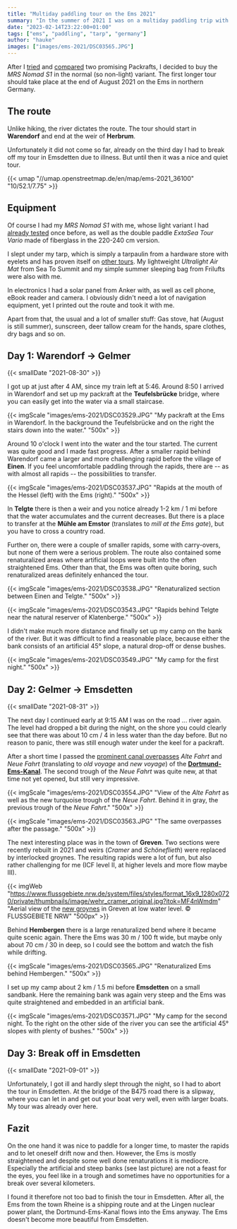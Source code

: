 ```yaml
---
title: "Multiday paddling tour on the Ems 2021"
summary: "In the summer of 2021 I was on a multiday paddling trip with my packraft on the Ems river in northern Germany. Unfortunately, I had to break off the tour early, but I was still able to collect some impressions and would like to share them."
date: "2023-02-14T23:22:00+01:00"
tags: ["ems", "paddling", "tarp", "germany"]
author: "hauke"
images: ["images/ems-2021/DSC03565.JPG"]
---
```


After I [tried](/en/posts/dove-gose-elbe-rebel-2k) and [compared](/en/posts/comparison-rebel-2k-nomad-s1) two promising Packrafts, I decided to buy the *MRS Nomad S1* in the normal (so non-light) variant.
The first longer tour should take place at the end of August 2021 on the Ems in northern Germany.

## The route

Unlike hiking, the river dictates the route.
The tour should start in **Warendorf** and end at the weir of **Herbrum**.

Unfortunately it did not come so far, already on the third day I had to break off my tour in Emsdetten due to illness.
But until then it was a nice and quiet tour.

{{< umap "//umap.openstreetmap.de/en/map/ems-2021_36100" "10/52.1/7.75" >}}


## Equipment

Of course I had my *MRS Nomad S1* with me, whose light variant I had [already tested](/en/posts/comparison-rebel-2k-nomad-s1/) once before, as well as the double paddle *ExtaSea Tour Vario* made of fiberglass in the 220-240 cm version.

I slept under my tarp, which is simply a tarpaulin from a hardware store with eyelets and has proven itself on [other tours](/en/posts/thueringer-wald-2022-report/).
My lightweight *Ultralight Air Mat* from Sea To Summit and my simple summer sleeping bag from Frilufts were also with me.

In electronics I had a solar panel from Anker with, as well as cell phone, eBook reader and camera.
I obviously didn't need a lot of navigation equipment, yet I printed out the route and took it with me.

Apart from that, the usual and a lot of smaller stuff: Gas stove, hat (August is still summer), sunscreen, deer tallow cream for the hands, spare clothes, dry bags and so on.

## Day 1: Warendorf → Gelmer
{{< smallDate "2021-08-30" >}}

I got up at just after 4 AM, since my train left at 5:46.
Around 8:50 I arrived in Warendorf and set up my packraft at the **Teufelsbrücke** bridge, where you can easily get into the water via a small staircase.

{{< imgScale "images/ems-2021/DSC03529.JPG" "My packraft at the Ems in Warendorf. In the background the Teufelsbrücke and on the right the stairs down into the water." "500x" >}}

Around 10 o'clock I went into the water and the tour started.
The current was quite good and I made fast progress.
After a smaller rapid behind Warendorf came a larger and more challenging rapid before the village of **Einen**.
If you feel uncomfortable paddling through the rapids, there are -- as with almost all rapids -- the possibilities to transfer.

{{< imgScale "images/ems-2021/DSC03537.JPG" "Rapids at the mouth of the Hessel (left) with the Ems (right)." "500x" >}}

In **Telgte** there is then a weir and you notice already 1-2 km / 1 mi before that the water accumulates and the current decreases.
But there is a place to transfer at the **Mühle am Emstor** (translates to *mill at the Ems gate*), but you have to cross a country road.

Further on, there were a couple of smaller rapids, some with carry-overs, but none of them were a serious problem.
The route also contained some renaturalized areas where artificial loops were built into the often straightened Ems.
Other than that, the Ems was often quite boring, such renaturalized areas definitely enhanced the tour.

{{< imgScale "images/ems-2021/DSC03538.JPG" "Renaturalized section between Einen and Telgte." "500x" >}}

{{< imgScale "images/ems-2021/DSC03543.JPG" "Rapids behind Telgte near the natural reserver of Klatenberge." "500x" >}}

I didn't make much more distance and finally set up my camp on the bank of the river.
But it was difficult to find a reasonable place, because either the bank consists of an artificial 45° slope, a natural drop-off or dense bushes.

{{< imgScale "images/ems-2021/DSC03549.JPG" "My camp for the first night." "500x" >}}

## Day 2: Gelmer → Emsdetten
{{< smallDate "2021-08-31" >}}

The next day I continued early at 9:15 AM I was on the road ... river again.
The level had dropped a bit during the night, on the shore you could clearly see that there was about 10 cm / 4 in less water than the day before.
But no reason to panic, there was still enough water under the keel for a packraft.

After a short time I passed the [prominent canal overpasses](https://de.wikipedia.org/wiki/Kanal%C3%BCberf%C3%BChrung_M%C3%BCnster-Gelmer) *Alte Fahrt* and *Neue Fahrt* (translating to *old voyage* and *new voyage*) of the **[Dortmund-Ems-Kanal](https://en.wikipedia.org/wiki/Dortmund%E2%80%93Ems_Canal)**.
The second trough of the *Neue Fahrt* was quite new, at that time not yet opened, but still very impressive.

{{< imgScale "images/ems-2021/DSC03554.JPG" "View of the *Alte Fahrt* as well as the new turquoise trough of the *Neue Fahrt*. Behind it in gray, the previous trough of the *Neue Fahrt*." "500x" >}}

{{< imgScale "images/ems-2021/DSC03563.JPG" "The same overpasses after the passage." "500x" >}}

The next interesting place was in the town of **Greven**.
Two sections were recently rebuilt in 2021 and weirs (*Cramer* and *Schöneflieth*) were replaced by interlocked groynes.
The resulting rapids were a lot of fun, but also rather challenging for me (ICF level II, at higher levels and more flow maybe III).

{{< imgWeb "https://www.flussgebiete.nrw.de/system/files/styles/format_16x9_1280x0720/private/thumbnails/image/wehr_cramer_original.jpg?itok=MF4nWmdm" "Aerial view of the [new groynes](https://www.flussgebiete.nrw.de/ems-bei-greven-herstellung-der-durchgaengigkeit-9186) in Greven at low water level. © FLUSSGEBIETE NRW" "500px" >}}

Behind **Hembergen** there is a large renaturalized bend where it became quite scenic again.
There the Ems was 30 m / 100 ft wide, but maybe only about 70 cm / 30 in deep, so I could see the bottom and watch the fish while drifting.

{{< imgScale "images/ems-2021/DSC03565.JPG" "Renaturalized Ems behind Hembergen." "500x" >}}

I set up my camp about 2 km / 1.5 mi before **Emsdetten** on a small sandbank.
Here the remaining bank was again very steep and the Ems was quite straightened and embedded in an artificial bank.

{{< imgScale "images/ems-2021/DSC03571.JPG" "My camp for the second night. To the right on the other side of the river you can see the artificial 45° slopes with plenty of bushes." "500x" >}}

## Day 3: Break off in Emsdetten
{{< smallDate "2021-09-01" >}}

Unfortunately, I got ill and hardly slept through the night, so I had to abort the tour in Emsdetten.
At the bridge of the B475 road there is a slipway, where you can let in and get out your boat very well, even with larger boats.
My tour was already over here.

## Fazit

On the one hand it was nice to paddle for a longer time, to master the rapids and to let oneself drift now and then.
However, the Ems is mostly straightened and despite some well done renaturations it is mediocre.
Especially the artificial and steep banks (see last picture) are not a feast for the eyes, you feel like in a trough and sometimes have no opportunities for a break over several kilometers.

I found it therefore not too bad to finish the tour in Emsdetten.
After all, the Ems from the town Rheine is a shipping route and at the Lingen nuclear power plant, the Dortmund-Ems-Kanal flows into the Ems anyway.
The Ems doesn't become more beautiful from Emsdetten.
